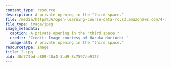 ```yaml
---
content_type: resource
description: A private opening in the "third space."
file: /media/https%3A/open-learning-course-data-rc.s3.amazonaws.com/4-104-architecture-studio-intentions-spring-2005/40d77fbda80940a43bd98c7597ae9123_2.jpg
file_type: image/jpeg
image_metadata:
  caption: A private opening in the "third space."
  credit: 'Credit: Image courtesy of Haruka Horiuchi.'
  image-alt: A private opening in the "third space."
resourcetype: Image
title: 2.jpg
uid: 40d77fbd-a809-40a4-3bd9-8c7597ae9123
---
```

